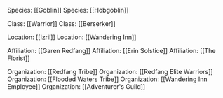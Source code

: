 Species: [[Goblin]]
Species: [[Hobgoblin]]

Class: [[Warrior]]
Class: [[Berserker]]

Location: [[Izril]]
Location: [[Wandering Inn]]

Affiliation: [[Garen Redfang]]
Affiliation: [[Erin Solstice]]
Affiliation: [[The Florist]]

Organization: [[Redfang Tribe]]
Organization: [[Redfang Elite Warriors]]
Organization: [[Flooded Waters Tribe]]
Organization: [[Wandering Inn Employee]]
Organization: [[Adventurer's Guild]]


